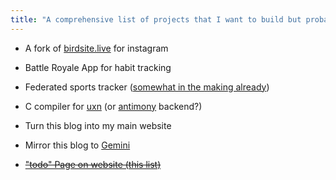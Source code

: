 ```yaml
---
title: "A comprehensive list of projects that I want to build but probably never will"
---
```


- A fork of [birdsite.live](https://github.com/NicolasConstant/BirdsiteLive)
for instagram
- Battle Royale App for habit tracking
- Federated sports tracker ([somewhat in the making already](https://github.com/SamR1/FitTrackee/issues/16))
- C compiler for [uxn](https://wiki.xxiivv.com/site/uxn.html) (or
  [antimony](https://github.com/antimony-lang/antimony) backend?)
- Turn this blog into my main website
- Mirror this blog to [Gemini](https://gemini.circumlunar.space/)


- [~~"todo" Page on website (this list)~~](/todo)
